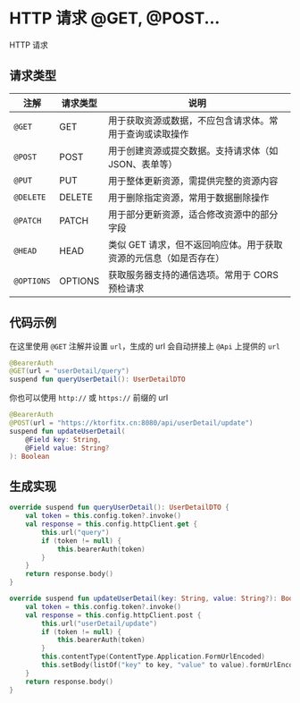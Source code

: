 # HTTP 请求 @GET, @POST...

HTTP 请求

## 请求类型

| 注解         | 请求类型    | 说明                                  |
|------------|---------|-------------------------------------|
| `@GET`     | GET     | 用于获取资源或数据，不应包含请求体。常用于查询或读取操作        |
| `@POST`    | POST    | 用于创建资源或提交数据。支持请求体（如 JSON、表单等）       |
| `@PUT`     | PUT     | 用于整体更新资源，需提供完整的资源内容                 |
| `@DELETE`  | DELETE  | 用于删除指定资源，常用于数据删除操作                  |
| `@PATCH`   | PATCH   | 用于部分更新资源，适合修改资源中的部分字段               |
| `@HEAD`    | HEAD    | 类似 GET 请求，但不返回响应体。用于获取资源的元信息（如是否存在） |
| `@OPTIONS` | OPTIONS | 获取服务器支持的通信选项。常用于 CORS 预检请求          |

## 代码示例

在这里使用 `@GET` 注解并设置 `url`，生成的 url 会自动拼接上 `@Api` 上提供的 `url`

```kotlin
@BearerAuth
@GET(url = "userDetail/query")
suspend fun queryUserDetail(): UserDetailDTO
```

你也可以使用 `http://` 或 `https://` 前缀的 url

```kotlin
@BearerAuth
@POST(url = "https://ktorfitx.cn:8080/api/userDetail/update")
suspend fun updateUserDetail(
	@Field key: String,
	@Field value: String?
): Boolean
```

## 生成实现

```kotlin
override suspend fun queryUserDetail(): UserDetailDTO {
	val token = this.config.token?.invoke()
	val response = this.config.httpClient.get {
		this.url("query")
		if (token != null) {
			this.bearerAuth(token)
		}
	}
	return response.body()
}
```

```kotlin
override suspend fun updateUserDetail(key: String, value: String?): Boolean {
	val token = this.config.token?.invoke()
	val response = this.config.httpClient.post {
		this.url("userDetail/update")
		if (token != null) {
			this.bearerAuth(token)
		}
		this.contentType(ContentType.Application.FormUrlEncoded)
		this.setBody(listOf("key" to key, "value" to value).formUrlEncode())
	}
	return response.body()
}
```